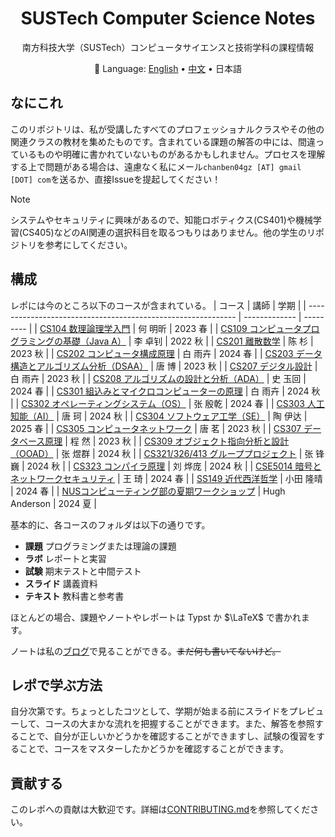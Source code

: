 <div align="center">

# SUSTech Computer Science Notes

南方科技大学（SUSTech）コンピュータサイエンスと技術学科の課程情報

:book: Language: <a href="https://github.com/chanbengz/sustech-notes/blob/master/README.md">English</a> • <a href="https://github.com/chanbengz/sustech-notes/blob/main/README_ZH.md">中文</a> • 日本語

</div>

## なにこれ

このリポジトリは、私が受講したすべてのプロフェッショナルクラスやその他の関連クラスの教材を集めたものです。含まれている課題の解答の中には、間違っているものや明確に書かれていないものがあるかもしれません。プロセスを理解する上で問題がある場合は、遠慮なく私にメール`chanben04gz [AT] gmail [DOT] com`を送るか、直接Issueを提起してください！

> [!NOTE] 
> システムやセキュリティに興味があるので、知能ロボティクス(CS401)や機械学習(CS405)などのAI関連の選択科目を取るつもりはありません。他の学生のリポジトリを参考にしてください。

## 構成

レポには今のところ以下のコースが含まれている。
| コース                                                       | 講師          | 学期      |
| ------------------------------------------------------------ | ------------- | --------- |
| [CS104 数理論理学入門](./CS104%20Intro%20to%20Mathematical%20Logic) | 何 明昕 | 2023 春 |
| [CS109 コンピュータプログラミングの基礎（Java A）](./CS109%20Intro%20to%20Programming%20in%20Java) | 李 卓钊        | 2022 秋 |
| [CS201 離散数学](./CS201%20Discrete%20Math) | 陈 杉 | 2023 秋 |
| [CS202 コンピュータ構成原理](./CS202%20Computer%20Organization) | 白 雨卉        | 2024 春 |
| [CS203 データ構造とアルゴリズム分析（DSAA）](./CS203%20Data%20Structures%20and%20Algorithm%20Analysis) | 唐 博          | 2023 秋 |
| [CS207 デジタル設計](./CS207%20Digital%20Design) | 白 雨卉 | 2023 秋 |
| [CS208 アルゴリズムの設計と分析（ADA）](./CS208%20Algorithm%20Design%20and%20Analysis) | 史 玉回        | 2024 春 |
| [CS301 組込みとマイクロコンピューターの原理](./CS301%20Embedded%20System%20and%20Microcomputer%20Principle) | 白 雨卉 | 2024 秋 |
| [CS302 オペレーティングシステム（OS）](./CS302%20Operating%20System)         | 张 殷乾        | 2024 春 |
| [CS303 人工知能（AI）](./CS303%20Artificial%20Intelligence)  | 唐 珂 | 2024 秋 |
| [CS304 ソフトウェア工学（SE）](./CS304%20Software%20Engineering) | 陶 伊达 | 2025 春 |
| [CS305 コンピュータネットワーク](./CS305%20Computer%20Networks) | 唐 茗 | 2023 秋 |
| [CS307 データベース原理](./CS307%20Database%20System) | 程 然 | 2023 秋 |
| [CS309 オブジェクト指向分析と設計（OOAD）](./CS309%20Object-Oriented%20Analysis%20and%20Design) | 张 煜群        | 2024 秋 |
| [CS321/326/413 グループプロジェクト](./CS321%20Group%20Project) | 张 锋巍 | 2024 秋 |
| [CS323 コンパイラ原理](./CS323%20Compiler%20Principles) | 刘 烨庞 | 2024 秋 |
| [CSE5014 暗号とネットワークセキュリティ](./CSE5014%20Cryptography%20and%20Network%20Security) | 王 琦          | 2024 春 |
| [SS149 近代西洋哲学](./SS149%20Early%20Modern%20Western%20Philosophy/) | 小田 隆晴      | 2024 春 |
| [NUSコンピューティング部の夏期ワークショップ](./NUS%20SWS%202024)              | Hugh Anderson | 2024 夏 |

基本的に、各コースのフォルダは以下の通りです。
- **課題** プログラミングまたは理論の課題
- **ラボ** レポートと実習
- **試験** 期末テストと中間テスト
- **スライド** 講義資料
- **テキスト** 教科書と参考書

ほとんどの場合、課題やノートやレポートは Typst か $\LaTeX$ で書かれます。

ノートは私の[ブログ](https://blog.benx.dev)で見ることができる。~~まだ何も書いてないけど。~~

## レポで学ぶ方法

自分次第です。ちょっとしたコツとして、学期が始まる前にスライドをプレビューして、コースの大まかな流れを把握することができます。また、解答を参照することで、自分が正しいかどうかを確認することができますし、試験の復習をすることで、コースをマスターしたかどうかを確認することができます。

## 貢献する

このレポへの貢献は大歓迎です。詳細は[CONTRIBUTING.md](./CONTRIBUTING.md)を参照してください。
